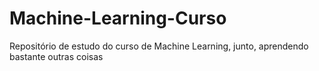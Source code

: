 # Machine-Learning-Curso
 Repositório de estudo do curso de Machine Learning, junto, aprendendo bastante outras coisas

